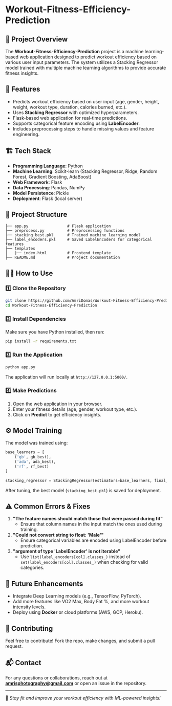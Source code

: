 # Workout-Fitness-Efficiency-Prediction

## 📌 Project Overview
The **Workout-Fitness-Efficiency-Prediction** project is a machine learning-based web application designed to predict workout efficiency based on various user input parameters. The system utilizes a Stacking Regressor model trained with multiple machine learning algorithms to provide accurate fitness insights.

## 🚀 Features
- Predicts workout efficiency based on user input (age, gender, height, weight, workout type, duration, calories burned, etc.).
- Uses **Stacking Regressor** with optimized hyperparameters.
- Flask-based web application for real-time predictions.
- Supports categorical feature encoding using **LabelEncoder**.
- Includes preprocessing steps to handle missing values and feature engineering.

## 🏗️ Tech Stack
- **Programming Language**: Python
- **Machine Learning**: Scikit-learn (Stacking Regressor, Ridge, Random Forest, Gradient Boosting, AdaBoost)
- **Web Framework**: Flask
- **Data Processing**: Pandas, NumPy
- **Model Persistence**: Pickle
- **Deployment**: Flask (local server)

## 📂 Project Structure
```
├── app.py                 # Flask application
├── preprocess.py          # Preprocessing functions
├── stacking_best.pkl      # Trained machine learning model
├── label_encoders.pkl     # Saved LabelEncoders for categorical features
├── templates
│   ├── index.html         # Frontend template
├── README.md              # Project documentation
```

## 🏋️‍♂️ How to Use
### 1️⃣ Clone the Repository
```sh
git clone https://github.com/AmriDomas/Workout-Fitness-Efficiency-Prediction.git
cd Workout-Fitness-Efficiency-Prediction
```

### 2️⃣ Install Dependencies
Make sure you have Python installed, then run:
```sh
pip install -r requirements.txt
```

### 3️⃣ Run the Application
```sh
python app.py
```
The application will run locally at `http://127.0.0.1:5000/`.

### 4️⃣ Make Predictions
1. Open the web application in your browser.
2. Enter your fitness details (age, gender, workout type, etc.).
3. Click on **Predict** to get efficiency insights.

## ⚙️ Model Training
The model was trained using:
```python
base_learners = [
    ('gb', gb_best),
    ('ada', ada_best),
    ('rf', rf_best)
]

stacking_regressor = StackingRegressor(estimators=base_learners, final_estimator=Ridge())
```
After tuning, the best model (`stacking_best.pkl`) is saved for deployment.

## ⚠️ Common Errors & Fixes
1. **"The feature names should match those that were passed during fit"**  
   - Ensure that column names in the input match the ones used during training.
2. **"Could not convert string to float: 'Male'"**  
   - Ensure categorical variables are encoded using LabelEncoder before prediction.
3. **"argument of type 'LabelEncoder' is not iterable"**  
   - Use `list(label_encoders[col].classes_)` instead of `set(label_encoders[col].classes_)` when checking for valid categories.

## 📌 Future Enhancements
- Integrate Deep Learning models (e.g., TensorFlow, PyTorch).
- Add more features like VO2 Max, Body Fat %, and more workout intensity levels.
- Deploy using **Docker** or cloud platforms (AWS, GCP, Heroku).

## 🤝 Contributing
Feel free to contribute! Fork the repo, make changes, and submit a pull request.

## 📬 Contact
For any questions or collaborations, reach out at **amrisphotography@gmail.com** or open an issue in the repository.

---
🚀 *Stay fit and improve your workout efficiency with ML-powered insights!*

